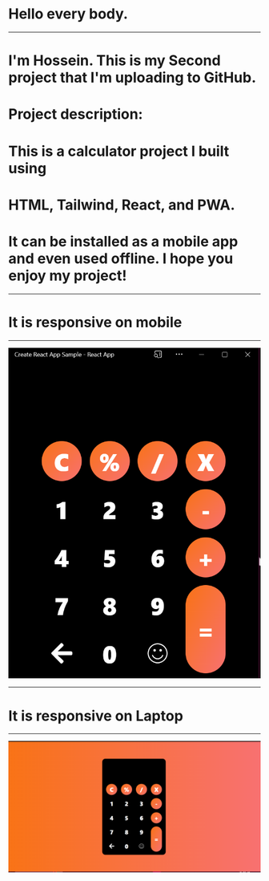 # Hello every body.

 ***

# I'm Hossein. This is my Second project that I'm uploading to GitHub.
# Project description:
# This is a calculator project I built using
# HTML, Tailwind, React, and PWA. 
# It can be installed as a mobile app and even used offline. I hope you enjoy my project!

 ***


# It is responsive on mobile 
 ***
 ![](https://github.com/HosseinMolazem/calculator/blob/master/image/app.png)


***

# It is responsive on Laptop
 ***
 ![](https://github.com/HosseinMolazem/calculator/blob/master/image/projet.png)
